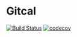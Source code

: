 # Gitcal
[![Build Status](https://www.travis-ci.com/WiLGYSeF/gitcal.svg?branch=master)](https://www.travis-ci.com/WiLGYSeF/gitcal)
[![codecov](https://codecov.io/gh/WiLGYSeF/gitcal/branch/master/graph/badge.svg?token=R4FFV0ZCGB)](https://codecov.io/gh/WiLGYSeF/gitcal)
